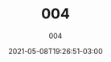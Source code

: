 ---
# Essential settings
title: "004"
subtitle: "004"
type: "post"
date: 2021-05-08T19:26:51-03:00
translationKey: "004"

# Scheduling
draft: false

# Organization
layout:
topics: ["art"]
tags: []

# Style
style: "image"
size: "md"
color: "#FF5277"
textColor: "#FF5277"
weight: ""

link: "https://www.instagram.com/p/COoNqWpMPJy/"

# Custom Classes
headerClass: ""
titleClass: "gone"
summaryClass: ""
footerClass: ""

# Thumbnail / Featured
summary: ""
thumb: "images/sketch 004.png"
alt: "Sketch 004!"

#<div class="row d-flex" data-masonry='{"percentPosition": true }'>
#    <div class="col-1"></div>
#    {{< imgproc path="images/snow.jpg" method="Fill" size="1920x1080" col="8" >}}
#</div>

#<div class="row d-flex justify-content-center">
#    {{< imgproc path="images/snow.jpg" method="Fill" size="1920x1080" col="8" >}}
#</div>
---